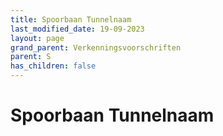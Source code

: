 ```yaml
---
title: Spoorbaan Tunnelnaam
last_modified_date: 19-09-2023
layout: page
grand_parent: Verkenningsvoorschriften
parent: S
has_children: false
---
```


Spoorbaan Tunnelnaam
====================

